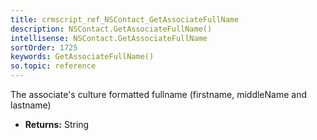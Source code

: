 ```yaml
---
title: crmscript_ref_NSContact_GetAssociateFullName
description: NSContact.GetAssociateFullName()
intellisense: NSContact.GetAssociateFullName
sortOrder: 1725
keywords: GetAssociateFullName()
so.topic: reference
---
```



The associate's culture formatted fullname (firstname, middleName and lastname)



* **Returns:** String


